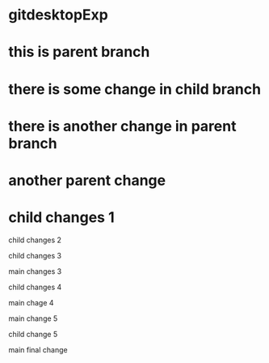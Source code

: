 # gitdesktopExp

# this is parent branch

# there is some change in child branch

# there is another change in parent branch

# another parent change

# child changes 1

child changes 2

child changes 3

main changes 3

child changes 4

main chage 4

main change 5

child change 5

main final change
